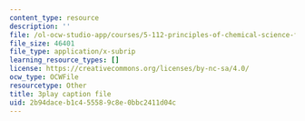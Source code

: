 ```yaml
---
content_type: resource
description: ''
file: /ol-ocw-studio-app/courses/5-112-principles-of-chemical-science-fall-2005/2b94daceb1c455589c8e0bbc2411d04c_yi6a_COcfxw.vtt
file_size: 46401
file_type: application/x-subrip
learning_resource_types: []
license: https://creativecommons.org/licenses/by-nc-sa/4.0/
ocw_type: OCWFile
resourcetype: Other
title: 3play caption file
uid: 2b94dace-b1c4-5558-9c8e-0bbc2411d04c
---
```

